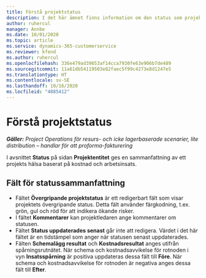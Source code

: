 ```yaml
---
title: Förstå projektstatus
description: I det här ämnet finns information om den status som projekt i Dynamics 365 Project Operations har tilldelats.
author: ruhercul
manager: Annbe
ms.date: 10/01/2020
ms.topic: article
ms.service: dynamics-365-customerservice
ms.reviewer: kfend
ms.author: ruhercul
ms.openlocfilehash: 336e479ad39653af14cca7930fe63e906b7de489
ms.sourcegitcommit: 11a61db54119503e82faec5f99c4273e8d1247e5
ms.translationtype: HT
ms.contentlocale: sv-SE
ms.lasthandoff: 10/16/2020
ms.locfileid: "4085412"
---
```

# <a name="understand-project-status"></a>Förstå projektstatus

_**Gäller:** Project Operations för resurs- och icke lagerbaserade scenarier, lite distribution – handlar för att proforma-fakturering_


I avsnittet **Status** på sidan **Projektentitet** ges en sammanfattning av ett projekts hälsa baserat på kostnad och arbetsinsats.


## <a name="status-summary-fields"></a>Fält för statussammanfattning

- Fältet **Övergripande projektstatus** är ett redigerbart fält som visar projektets övergripande status. Detta fält använder färgkodning, t.ex. grön, gul och röd för att indikera ökande risker. 
- I fältet **Kommentarer** kan projektledaren ange kommentarer om statusen. 
- Fältet **Status uppdaterades senast** går inte att redigera. Värdet i det här fältet är en tidstämpel som anger när statusen senast uppdaterades.
- Fälten **Schemalägg resultat** och **Kostnadsresultat** anges utifrån spårningsrutnätet. När schema och kostnadsavvikelse för rotnoden i vyn **Insatsspårning** är positiva uppdateras dessa fält till **Före**. När schema och kostnadsavvikelse för rotnoden är negativa anges dessa fält till **Efter**.
